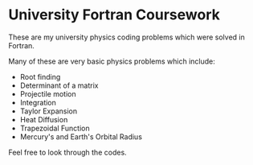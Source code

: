 # University Fortran Coursework

These are my university physics coding problems which were solved in Fortran.

Many of these are very basic physics problems which include:
 - Root finding
 - Determinant of a matrix
 - Projectile motion
 - Integration
 - Taylor Expansion
 - Heat Diffusion
 - Trapezoidal Function
 - Mercury's and Earth's Orbital Radius
 
Feel free to look through the codes.

